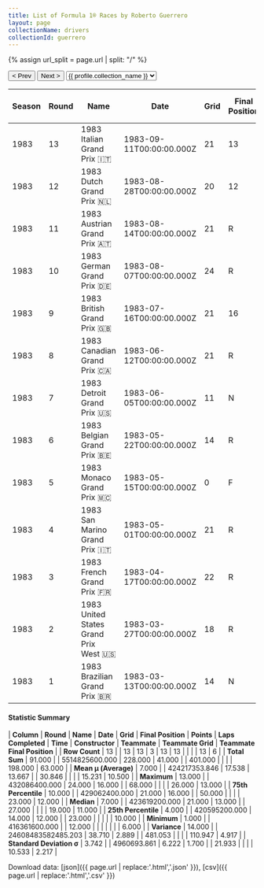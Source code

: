 ```yaml
---
title: List of Formula 1® Races by Roberto Guerrero
layout: page
collectionName: drivers
collectionId: guerrero
---
```


{% assign url_split = page.url | split: "/" %}
<div id="collection-navigation">
<button onclick="selector.options[selector.selectedIndex-1].value && (window.location = selector.options[selector.selectedIndex-1].value);">&lt; Prev</button>
<button onclick="selector.options[selector.selectedIndex+1].value && (window.location = selector.options[selector.selectedIndex+1].value);">Next &gt;</button>
<select id="selector" onchange="this.options[this.selectedIndex].value && (window.location = this.options[this.selectedIndex].value);">
  {% for collectionId in site.data[page.collectionName].refs %}
    {% if collectionId == page.collectionId %}
      {% assign selected = "selected" %}
    {% else %}
      {% assign selected = "" %}
    {% endif %}
    {% assign profile = site.data[page.collectionName][collectionId].profile %}
    <option value="/f1/{{ page.collectionName }}/{{ collectionId }}/{{ url_split[4] }}" {{ selected }}>{{ profile.collection_name }}</option>
  {% endfor %}
</select>
</div>

| Season | Round | Name | Date | Grid | Final Position | Points | Laps Completed | Time | Constructor | Teammate | Teammate Grid | Teammate Final Position |
|--|--|--|--|--|--|--|--|--|--|--|--|--|
| 1983 | 13 | 1983 Italian Grand Prix 🇮🇹 | 1983-09-11T00:00:00.000Z | 21 | 13 | 0.0 | 50 |   |   | [Johnny Cecotto 🇻🇪](/f1/drivers/cecotto) | 26 | 12 |
| 1983 | 12 | 1983 Dutch Grand Prix 🇳🇱 | 1983-08-28T00:00:00.000Z | 20 | 12 | 0.0 | 68 |   |   | [Johnny Cecotto 🇻🇪](/f1/drivers/cecotto) | 0 | F |
| 1983 | 11 | 1983 Austrian Grand Prix 🇦🇹 | 1983-08-14T00:00:00.000Z | 21 | R | 0.0 | 25 |   |   | [Johnny Cecotto 🇻🇪](/f1/drivers/cecotto) | 0 | F |
| 1983 | 10 | 1983 German Grand Prix 🇩🇪 | 1983-08-07T00:00:00.000Z | 24 | R | 0.0 | 0 |   |   | [Johnny Cecotto 🇻🇪](/f1/drivers/cecotto) | 22 | 11 |
| 1983 | 9 | 1983 British Grand Prix 🇬🇧 | 1983-07-16T00:00:00.000Z | 21 | 16 | 0.0 | 64 |   |   | [Johnny Cecotto 🇻🇪](/f1/drivers/cecotto) | 0 | F |
| 1983 | 8 | 1983 Canadian Grand Prix 🇨🇦 | 1983-06-12T00:00:00.000Z | 21 | R | 0.0 | 27 |   |   | [Johnny Cecotto 🇻🇪](/f1/drivers/cecotto) | 23 | R |
| 1983 | 7 | 1983 Detroit Grand Prix 🇺🇸 | 1983-06-05T00:00:00.000Z | 11 | N | 0.0 | 38 |   |   | [Johnny Cecotto 🇻🇪](/f1/drivers/cecotto) | 26 | R |
| 1983 | 6 | 1983 Belgian Grand Prix 🇧🇪 | 1983-05-22T00:00:00.000Z | 14 | R | 0.0 | 23 |   |   | [Johnny Cecotto 🇻🇪](/f1/drivers/cecotto) | 25 | 10 |
| 1983 | 5 | 1983 Monaco Grand Prix 🇲🇨 | 1983-05-15T00:00:00.000Z | 0 | F | 0.0 | 0 |   |   | [Johnny Cecotto 🇻🇪](/f1/drivers/cecotto) | 0 | F |
| 1983 | 4 | 1983 San Marino Grand Prix 🇮🇹 | 1983-05-01T00:00:00.000Z | 21 | R | 0.0 | 3 |   |   | [Johnny Cecotto 🇻🇪](/f1/drivers/cecotto) | 23 | R |
| 1983 | 3 | 1983 French Grand Prix 🇫🇷 | 1983-04-17T00:00:00.000Z | 22 | R | 0.0 | 23 |   |   | [Johnny Cecotto 🇻🇪](/f1/drivers/cecotto) | 17 | 11 |
| 1983 | 2 | 1983 United States Grand Prix West 🇺🇸 | 1983-03-27T00:00:00.000Z | 18 | R | 0.0 | 27 |   |   | [Johnny Cecotto 🇻🇪](/f1/drivers/cecotto) | 17 | 6 |
| 1983 | 1 | 1983 Brazilian Grand Prix 🇧🇷 | 1983-03-13T00:00:00.000Z | 14 | N | 0.0 | 53 |   |   | [Johnny Cecotto 🇻🇪](/f1/drivers/cecotto) | 19 | 13 |

#### Statistic Summary

| **Column** | **Round** | **Name** | **Date** | **Grid** | **Final Position** | **Points** | **Laps Completed** | **Time** | **Constructor** | **Teammate** | **Teammate Grid** | **Teammate Final Position** |
| **Row Count** | 13 |  | 13 | 13 | 3 | 13 | 13 |  |  |  | 13 | 6 |
| **Total Sum** | 91.000 |  | 5514825600.000 | 228.000 | 41.000 |  | 401.000 |  |  |  | 198.000 | 63.000 |
| **Mean μ (Average)** | 7.000 |  | 424217353.846 | 17.538 | 13.667 |  | 30.846 |  |  |  | 15.231 | 10.500 |
| **Maximum** | 13.000 |  | 432086400.000 | 24.000 | 16.000 |  | 68.000 |  |  |  | 26.000 | 13.000 |
| **75th Percentile** | 10.000 |  | 429062400.000 | 21.000 | 16.000 |  | 50.000 |  |  |  | 23.000 | 12.000 |
| **Median** | 7.000 |  | 423619200.000 | 21.000 | 13.000 |  | 27.000 |  |  |  | 19.000 | 11.000 |
| **25th Percentile** | 4.000 |  | 420595200.000 | 14.000 | 12.000 |  | 23.000 |  |  |  |  | 10.000 |
| **Minimum** | 1.000 |  | 416361600.000 |  | 12.000 |  |  |  |  |  |  | 6.000 |
| **Variance** | 14.000 |  | 24608483582485.203 | 38.710 | 2.889 |  | 481.053 |  |  |  | 110.947 | 4.917 |
| **Standard Deviation σ** | 3.742 |  | 4960693.861 | 6.222 | 1.700 |  | 21.933 |  |  |  | 10.533 | 2.217 |

Download data: [json]({{ page.url | replace:'.html','.json' }}), [csv]({{ page.url | replace:'.html','.csv' }})

